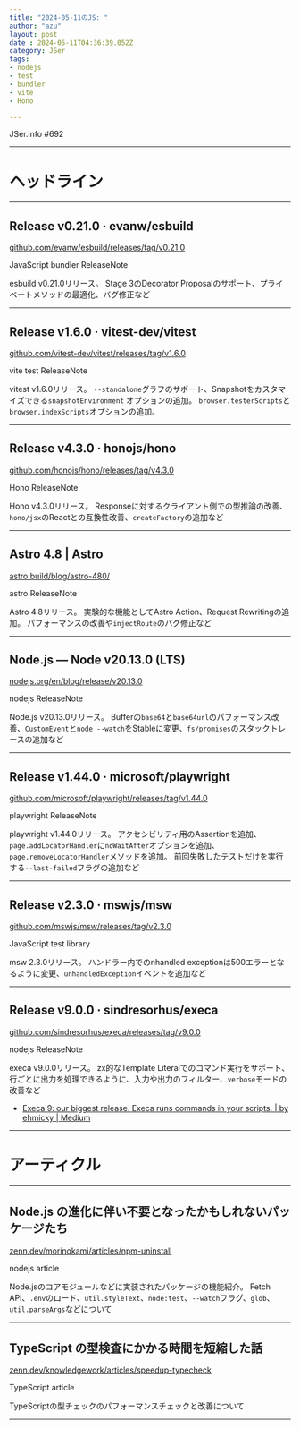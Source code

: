 ```yaml
---
title: "2024-05-11のJS: "
author: "azu"
layout: post
date : 2024-05-11T04:36:39.052Z
category: JSer
tags:
- nodejs
- test
- bundler
- vite
- Hono

---
```


JSer.info #692

----

<h1 class="site-genre">ヘッドライン</h1>

----

## Release v0.21.0 · evanw/esbuild
[github.com/evanw/esbuild/releases/tag/v0.21.0](https://github.com/evanw/esbuild/releases/tag/v0.21.0 "Release v0.21.0 · evanw/esbuild")
<p class="jser-tags jser-tag-icon"><span class="jser-tag">JavaScript</span> <span class="jser-tag">bundler</span> <span class="jser-tag">ReleaseNote</span></p>

esbuild v0.21.0リリース。
Stage 3のDecorator Proposalのサポート、プライベートメソッドの最適化、バグ修正など


----

## Release v1.6.0 · vitest-dev/vitest
[github.com/vitest-dev/vitest/releases/tag/v1.6.0](https://github.com/vitest-dev/vitest/releases/tag/v1.6.0 "Release v1.6.0 · vitest-dev/vitest")
<p class="jser-tags jser-tag-icon"><span class="jser-tag">vite</span> <span class="jser-tag">test</span> <span class="jser-tag">ReleaseNote</span></p>

vitest v1.6.0リリース。
`--standalone`グラフのサポート、Snapshotをカスタマイズできる`snapshotEnvironment` オプションの追加。
`browser.testerScripts`と`browser.indexScripts`オプションの追加。


----

## Release v4.3.0 · honojs/hono
[github.com/honojs/hono/releases/tag/v4.3.0](https://github.com/honojs/hono/releases/tag/v4.3.0 "Release v4.3.0 · honojs/hono")
<p class="jser-tags jser-tag-icon"><span class="jser-tag">Hono</span> <span class="jser-tag">ReleaseNote</span></p>

Hono v4.3.0リリース。
Responseに対するクライアント側での型推論の改善、`hono/jsx`のReactとの互換性改善、`createFactory`の追加など


----

## Astro 4.8 | Astro
[astro.build/blog/astro-480/](https://astro.build/blog/astro-480/ "Astro 4.8 | Astro")
<p class="jser-tags jser-tag-icon"><span class="jser-tag">astro</span> <span class="jser-tag">ReleaseNote</span></p>

Astro 4.8リリース。
実験的な機能としてAstro Action、Request Rewritingの追加。
パフォーマンスの改善や`injectRoute`のバグ修正など


----

## Node.js — Node v20.13.0 (LTS)
[nodejs.org/en/blog/release/v20.13.0](https://nodejs.org/en/blog/release/v20.13.0 "Node.js — Node v20.13.0 (LTS)")
<p class="jser-tags jser-tag-icon"><span class="jser-tag">nodejs</span> <span class="jser-tag">ReleaseNote</span></p>

Node.js v20.13.0リリース。
Bufferの`base64`と`base64url`のパフォーマンス改善、`CustomEvent`と`node --watch`をStableに変更、`fs/promises`のスタックトレースの追加など


----

## Release v1.44.0 · microsoft/playwright
[github.com/microsoft/playwright/releases/tag/v1.44.0](https://github.com/microsoft/playwright/releases/tag/v1.44.0 "Release v1.44.0 · microsoft/playwright")
<p class="jser-tags jser-tag-icon"><span class="jser-tag">playwright</span> <span class="jser-tag">ReleaseNote</span></p>

playwright v1.44.0リリース。
アクセシビリティ用のAssertionを追加、`page.addLocatorHandler`に`noWaitAfter`オプションを追加、`page.removeLocatorHandler`メソッドを追加。
前回失敗したテストだけを実行する`--last-failed`フラグの追加など


----

## Release v2.3.0 · mswjs/msw
[github.com/mswjs/msw/releases/tag/v2.3.0](https://github.com/mswjs/msw/releases/tag/v2.3.0 "Release v2.3.0 · mswjs/msw")
<p class="jser-tags jser-tag-icon"><span class="jser-tag">JavaScript</span> <span class="jser-tag">test</span> <span class="jser-tag">library</span></p>

msw 2.3.0リリース。
ハンドラー内でのnhandled exceptionは500エラーとなるように変更、`unhandledException`イベントを追加など


----

## Release v9.0.0 · sindresorhus/execa
[github.com/sindresorhus/execa/releases/tag/v9.0.0](https://github.com/sindresorhus/execa/releases/tag/v9.0.0 "Release v9.0.0 · sindresorhus/execa")
<p class="jser-tags jser-tag-icon"><span class="jser-tag">nodejs</span> <span class="jser-tag">ReleaseNote</span></p>

execa v9.0.0リリース。
zx的なTemplate Literalでのコマンド実行をサポート、行ごとに出力を処理できるように、入力や出力のフィルター、`verbose`モードの改善など

- [Execa 9: our biggest release. Execa runs commands in your scripts. | by ehmicky | Medium](https://medium.com/@ehmicky/execa-9-release-d0d5daaa097f "Execa 9: our biggest release. Execa runs commands in your scripts. | by ehmicky | Medium")

----
<h1 class="site-genre">アーティクル</h1>

----

## Node.js の進化に伴い不要となったかもしれないパッケージたち
[zenn.dev/morinokami/articles/npm-uninstall](https://zenn.dev/morinokami/articles/npm-uninstall "Node.js の進化に伴い不要となったかもしれないパッケージたち")
<p class="jser-tags jser-tag-icon"><span class="jser-tag">nodejs</span> <span class="jser-tag">article</span></p>

Node.jsのコアモジュールなどに実装されたパッケージの機能紹介。
Fetch API、`.env`のロード、`util.styleText`、`node:test`、`--watch`フラグ、`glob`、`util.parseArgs`などについて


----

## TypeScript の型検査にかかる時間を短縮した話
[zenn.dev/knowledgework/articles/speedup-typecheck](https://zenn.dev/knowledgework/articles/speedup-typecheck "TypeScript の型検査にかかる時間を短縮した話")
<p class="jser-tags jser-tag-icon"><span class="jser-tag">TypeScript</span> <span class="jser-tag">article</span></p>

TypeScriptの型チェックのパフォーマンスチェックと改善について


----
